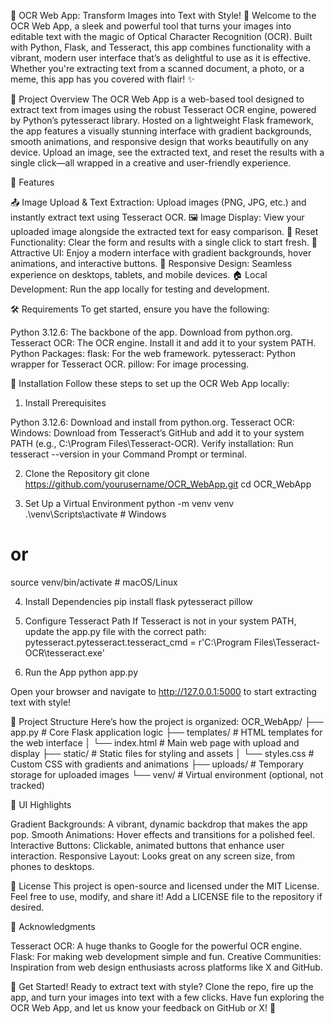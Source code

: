 📸 OCR Web App: Transform Images into Text with Style! 🚀
Welcome to the OCR Web App, a sleek and powerful tool that turns your images into editable text with the magic of Optical Character Recognition (OCR). Built with Python, Flask, and Tesseract, this app combines functionality with a vibrant, modern user interface that’s as delightful to use as it is effective. Whether you're extracting text from a scanned document, a photo, or a meme, this app has you covered with flair! ✨

🌟 Project Overview
The OCR Web App is a web-based tool designed to extract text from images using the robust Tesseract OCR engine, powered by Python’s pytesseract library. Hosted on a lightweight Flask framework, the app features a visually stunning interface with gradient backgrounds, smooth animations, and responsive design that works beautifully on any device. Upload an image, see the extracted text, and reset the results with a single click—all wrapped in a creative and user-friendly experience.

🎉 Features

📤 Image Upload & Text Extraction: Upload images (PNG, JPG, etc.) and instantly extract text using Tesseract OCR.
🖼️ Image Display: View your uploaded image alongside the extracted text for easy comparison.
🔄 Reset Functionality: Clear the form and results with a single click to start fresh.
🎨 Attractive UI: Enjoy a modern interface with gradient backgrounds, hover animations, and interactive buttons.
📱 Responsive Design: Seamless experience on desktops, tablets, and mobile devices.
🏠 Local Development: Run the app locally for testing and development.


🛠️ Requirements
To get started, ensure you have the following:

Python 3.12.6: The backbone of the app. Download from python.org.
Tesseract OCR: The OCR engine. Install it and add it to your system PATH.
Python Packages:
flask: For the web framework.
pytesseract: Python wrapper for Tesseract OCR.
pillow: For image processing.




🚀 Installation
Follow these steps to set up the OCR Web App locally:
1. Install Prerequisites

Python 3.12.6: Download and install from python.org.
Tesseract OCR:
Windows: Download from Tesseract’s GitHub and add it to your system PATH (e.g., C:\Program Files\Tesseract-OCR).
Verify installation: Run tesseract --version in your Command Prompt or terminal.



2. Clone the Repository
git clone https://github.com/yourusername/OCR_WebApp.git
cd OCR_WebApp

3. Set Up a Virtual Environment
python -m venv venv
.\venv\Scripts\activate  # Windows
# or
source venv/bin/activate  # macOS/Linux

4. Install Dependencies
pip install flask pytesseract pillow

5. Configure Tesseract Path
If Tesseract is not in your system PATH, update the app.py file with the correct path:
pytesseract.pytesseract.tesseract_cmd = r'C:\Program Files\Tesseract-OCR\tesseract.exe'

6. Run the App
python app.py

Open your browser and navigate to http://127.0.0.1:5000 to start extracting text with style!

📂 Project Structure
Here’s how the project is organized:
OCR_WebApp/
├── app.py              # Core Flask application logic
├── templates/          # HTML templates for the web interface
│   └── index.html      # Main web page with upload and display
├── static/             # Static files for styling and assets
│   └── styles.css      # Custom CSS with gradients and animations
├── uploads/            # Temporary storage for uploaded images
└── venv/               # Virtual environment (optional, not tracked)


🎨 UI Highlights

Gradient Backgrounds: A vibrant, dynamic backdrop that makes the app pop.
Smooth Animations: Hover effects and transitions for a polished feel.
Interactive Buttons: Clickable, animated buttons that enhance user interaction.
Responsive Layout: Looks great on any screen size, from phones to desktops.


📜 License
This project is open-source and licensed under the MIT License. Feel free to use, modify, and share it! Add a LICENSE file to the repository if desired.

🙌 Acknowledgments

Tesseract OCR: A huge thanks to Google for the powerful OCR engine.
Flask: For making web development simple and fun.
Creative Communities: Inspiration from web design enthusiasts across platforms like X and GitHub.


🌈 Get Started!
Ready to extract text with style? Clone the repo, fire up the app, and turn your images into text with a few clicks. Have fun exploring the OCR Web App, and let us know your feedback on GitHub or X! 🚀

